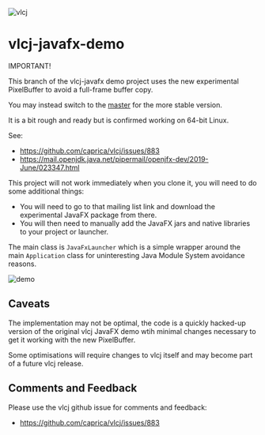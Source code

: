 ![vlcj](https://github.com/caprica/vlcj/raw/master/etc/vlcj-logo.png "vlcj")

vlcj-javafx-demo
================

IMPORTANT!

This branch of the vlcj-javafx demo project uses the new experimental PixelBuffer to avoid a full-frame
buffer copy.

You may instead switch to the [master](https://github.com/caprica/vlcj-javafx) for the more stable
version.

It is a bit rough and ready but is confirmed working on 64-bit Linux.

See:
 * https://github.com/caprica/vlcj/issues/883
 * https://mail.openjdk.java.net/pipermail/openjfx-dev/2019-June/023347.html

This project will not work immediately when you clone it, you will need to do some additional things:
 * You will need to go to that mailing list link and download the experimental JavaFX package from there.
 * You will then need to manually add the JavaFX jars and native libraries to your project or launcher.

The main class is `JavaFxLauncher` which is a simple wrapper around the main `Application` class for
uninteresting Java Module System avoidance reasons.

![demo](https://github.com/caprica/vlcj-javafx/blob/pixelbuffer-test/doc/vlcj-javafx-pixelbuffer.png?raw=true "demo")

Caveats
-------

The implementation may not be optimal, the code is a quickly hacked-up version of the original vlcj
JavaFX demo wtih minimal changes necessary to get it working with the new PixelBuffer.

Some optimisations will require changes to vlcj itself and may become part of a future vlcj release.

Comments and Feedback
---------------------

Please use the vlcj github issue for comments and feedback:

 * https://github.com/caprica/vlcj/issues/883

